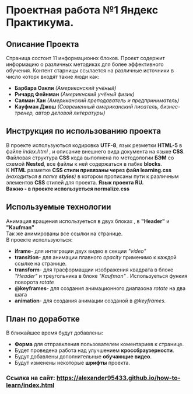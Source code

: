 # Проектная работа №1 Яндекс Практикума.
## Описание Проекта
Страница состоит 11 информационнх блоков. Проект содержит информацию о различных методиках для более эффективного обучения.
Контент старницы ссылается на различные источники в число которх входят такие люди как:  
- **Барбара Оакли** *(Американский учёный)*   
- **Ричард Фейнман** *(Америкнский учёный физик)*   
- **Салман Хан** *(Американский преподаватель и предприниматель)*    
- **Кауфман Джош** *(Современный американский писатель, бизнес-тренер, автор деловой литературы)*  

## Инструкция по использованию проекта
В проекте используються кодировка **UTF-8**, язык резметки **HTML-5** в файле *index.html* , и описание внешнего вида документа на языке **CSS**.  
Файловая структура **CSS** кода выполнена по методологии **БЭМ** со схемой **Nested**, все файлы к ней содержаться в пабке **blocks**.   
К **HTML** разметке **CSS стили привязаны через файл learning.css** *(находиться в папке **styles**)* в котором прописаны пути к 
различным элементов **CSS** стилей для проекта. 
**Язык проекта RU.**  
**Важно - в проекте используеться normalize.css**  

## Используемые технологии
Анимация вращения используеться в двух блоках , в **"Header"** и **"Kaufman"**  
Так же анимированы все ссылки на странице.  
В проекте используються:  
- **iframe**- для интеграции двух видео в секции *"video"*
- **transition**- для анимации плавного *opacity* применимо к каждой ссылке на странице.  
- **transform**-  для трасформацции изображения квадрата в блоке *"Header"* и треугольника в блоке *"Kaufman"* . Используеться функия поворота *rotate*
- **@keyframes**- для создания анимационного диапазона *rotate* на два шага 
- **animation**- для создания анимации созданой в *@keyframes.*


## План по доработке
В ближайшее время будут добавлены:  
- **Форма** для отправкления пользователем коментариев к странице.  
- Будет проведена работа над улучшением **кроссбраузерности**.  
- Будут добавлены дополнительные **обучающие видео**.  
- Будут изменены некоторые **шрифты** проекта.  

### Ссылка на сайт: https://alexander95433.github.io/how-to-learn/index.html 
